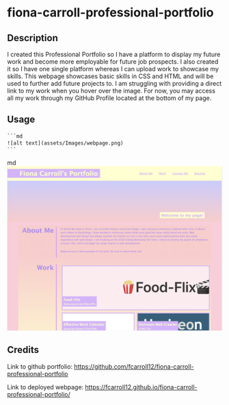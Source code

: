 # fiona-carroll-professional-portfolio
## Description


I created this Professional Portfolio so I have a platform to display my future work and become more employable for future job prospects. I also created it so I have one single platform whereas I can upload work to showcase my skills. This webpage showcases basic skills in CSS and HTML and will be used to further add future projects to. I am struggling with providing a direct link to my work when you hover over the image. For now, you may access all my work through my GitHub Profile located at the bottom of my page.


## Usage

    ```md
    ![alt text](assets/Images/webpage.png)
    ```
md
![alt text](./assets/Images/webpage.png)


## Credits

Link to github portfolio: https://github.com/fcarroll12/fiona-carroll-professional-portfolio

Link to deployed webpage: https://fcarroll12.github.io/fiona-carroll-professional-portfolio/

